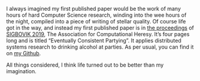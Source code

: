 I always imagined my first published paper would be the work of many hours of hard
Computer Science research, winding into the wee hours of the night, compiled into a piece
of writing of stellar quality. Of course life got in the way, and instead my
first published paper is in [the proceedings](http://sigbovik.org/2019/proceedings.pdf)
of [SIGBOVIK 2019](https://sigbovik.org), The Association for Computational
Heresy. It’s four pages long and is titled “Eventually Consistent Partying”.
It applies distributed systems research to drinking alcohol at parties. As
per usual, you can find it on [my Github](http://github.com/hellerve/eventually-consistent-partying).

All things considered, I think life turned out to be better than my imagination.
